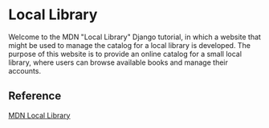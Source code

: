 # Local Library
Welcome to the MDN "Local Library" Django tutorial, in which a website that might be used to manage the catalog for a local library is developed. 
The purpose of this website is to provide an online catalog for a small local library, where users can browse available books and manage their accounts.

## Reference
[MDN Local Library](https://developer.mozilla.org/en-US/docs/Learn/Server-side/Django/Tutorial_local_library_website)
